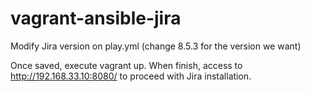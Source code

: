 # vagrant-ansible-jira

Modify Jira version on play.yml (change 8.5.3 for the version we want)

Once saved, execute vagrant up. When finish, access to http://192.168.33.10:8080/ to proceed with Jira installation.
